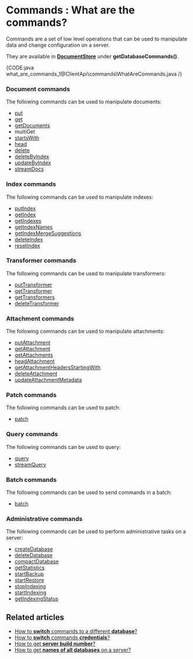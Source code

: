 # Commands : What are the commands?

Commands are a set of low level operations that can be used to manipulate data and change configuration on a server.

They are available in **[DocumentStore](../../client-api/what-is-a-document-store)** under **getDatabaseCommands()**.

{CODE:java what_are_commands_1@ClientApi\commands\WhatAreCommands.java /}

### Document commands

The following commands can be used to manipulate documents:   
- [put](../../client-api/commands/documents/put)   
- [get](../../client-api/commands/documents/get)   
- [getDocuments](../../client-api/commands/documents/get)   
- multiGet   
- [startsWith](../../client-api/commands/documents/get)    
- [head](../../client-api/commands/documents/how-to/get-document-metadata-only)   
- [delete](../../client-api/commands/documents/delete)   
- [deleteByIndex](../../client-api/commands/documents/how-to/delete-or-update-documents-using-index)   
- [updateByIndex](../../client-api/commands/documents/how-to/delete-or-update-documents-using-index)   
- [streamDocs](../../client-api/commands/documents/stream)

### Index commands

The following commands can be used to manipulate indexes:   
- [putIndex](../../client-api/commands/indexes/put)   
- [getIndex](../../client-api/commands/indexes/get)   
- [getIndexes](../../client-api/commands/indexes/get)   
- [getIndexNames](../../client-api/commands/indexes/get)   
- [getIndexMergeSuggestions](../../client-api/commands/indexes/how-to/get-index-merge-suggestions)   
- [deleteIndex](../../client-api/commands/indexes/delete)   
- [resetIndex](../../client-api/commands/indexes/how-to/reset-index)   

### Transformer commands

The following commands can be used to manipulate transformers:   
- [putTransformer](../../client-api/commands/transformers/put)   
- [getTransformer](../../client-api/commands/transformers/get)   
- [getTransformers](../../client-api/commands/transformers/get)   
- [deleteTransformer](../../client-api/commands/transformers/delete)   

### Attachment commands

The following commands can be used to manipulate attachments:   
- [putAttachment](../../client-api/commands/attachments/put)   
- [getAttachment](../../client-api/commands/attachments/get)   
- [getAttachments](../../client-api/commands/attachments/get)   
- [headAttachment](../../client-api/commands/attachments/how-to/get-attachment-metadata-only)  
- [getAttachmentHeadersStartingWith](../../client-api/commands/attachments/how-to/get-attachment-metadata-only)  
- [deleteAttachment](../../client-api/commands/attachments/delete)  
- [updateAttachmentMetadata](../../client-api/commands/attachments/how-to/update-attachment-metadata-only)   

### Patch commands

The following commands can be used to patch:   
- [patch](../../client-api/commands/patches/how-to-work-with-patch-requests)   

### Query commands

The following commands can be used to query:   
- [query](../../client-api/commands/querying/how-to-query-a-database)   
- [streamQuery](../../client-api/commands/querying/how-to-stream-query-results)   

### Batch commands

The following commands can be used to send commands in a batch:   
- [batch](../../client-api/commands/batches/how-to-send-multiple-commands-using-a-batch)   

### Administrative commands

The following commands can be used to perform administrative tasks on a server:   
- [createDatabase](../../client-api/commands/how-to/create-delete-database)   
- [deleteDatabase](../../client-api/commands/how-to/create-delete-database)   
- [compactDatabase](../../client-api/commands/how-to/compact-database)   
- [getStatistics](../../client-api/commands/how-to/get-database-and-server-statistics)   
- [startBackup](../../client-api/commands/how-to/start-backup-restore-operations)   
- [startRestore](../../client-api/commands/how-to/start-backup-restore-operations)   
- [stopIndexing](../../client-api/commands/how-to/start-stop-indexing-and-get-indexing-status)   
- [startIndexing](../../client-api/commands/how-to/start-stop-indexing-and-get-indexing-status)   
- [getIndexingStatus](../../client-api/commands/how-to/start-stop-indexing-and-get-indexing-status)   

## Related articles

- [How to **switch** commands to a different **database**?](../../client-api/commands/how-to/switch-commands-to-a-different-database)   
- [How to **switch** commands **credentials**?](../../client-api/commands/how-to/switch-commands-to-a-different-database)   
- [How to get **server build number**?](../../client-api/commands/how-to/get-server-build-number)   
- [How to get **names of all databases** on a server?](../../client-api/commands/how-to/get-names-of-all-databases-on-a-server)   
